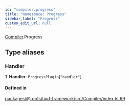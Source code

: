 ```yaml
---
id: "compiler.progress"
title: "Namespace: Progress"
sidebar_label: "Progress"
custom_edit_url: null
---
```


[Compiler](compiler.md).Progress

## Type aliases

### Handler

Ƭ **Handler**: `ProgressPlugin`[``"handler"``]

#### Defined in

[packages/@roots/bud-framework/src/Compiler/index.ts:69](https://github.com/roots/bud/blob/2fd4ac325/packages/@roots/bud-framework/src/Compiler/index.ts#L69)
